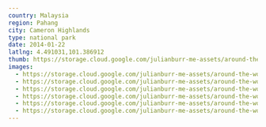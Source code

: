 ```yaml
---
country: Malaysia
region: Pahang
city: Cameron Highlands
type: national park
date: 2014-01-22
latlng: 4.491031,101.386912
thumb: https://storage.cloud.google.com/julianburr-me-assets/around-the-world/malaysia/cameron-highlands/IMG_2297--thumb.JPG
images:
  - https://storage.cloud.google.com/julianburr-me-assets/around-the-world/malaysia/cameron-highlands/IMG_2358.JPG
  - https://storage.cloud.google.com/julianburr-me-assets/around-the-world/malaysia/cameron-highlands/IMG_2283.JPG
  - https://storage.cloud.google.com/julianburr-me-assets/around-the-world/malaysia/cameron-highlands/IMG_2292.JPG
  - https://storage.cloud.google.com/julianburr-me-assets/around-the-world/malaysia/cameron-highlands/IMG_2294.JPG
  - https://storage.cloud.google.com/julianburr-me-assets/around-the-world/malaysia/cameron-highlands/IMG_2297.JPG
  - https://storage.cloud.google.com/julianburr-me-assets/around-the-world/malaysia/cameron-highlands/IMG_2276.JPG
---
```

